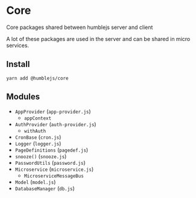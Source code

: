 # Core
Core packages shared between humblejs server and client

A lot of these packages are used in the server and can be shared in micro services.

## Install

```
yarn add @humblejs/core
```

## Modules

* `AppProvider` (`app-provider.js`)
  * `appContext`
* `AuthProvider` (`auth-provider.js`)
  * `withAuth`
* `CronBase` (`cron.js`)
* `Logger` (`logger.js`)
* `PageDefinitions` (`pagedef.js`)
* `snooze()` (`snooze.js`)
* `PasswordUtils` (`password.js`)
* `Microservice` (`microservice.js`)
  * `MicroserviceMessageBus`
* `Model` (`model.js`)
* `DatabaseManager` (`db.js`)
